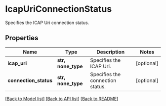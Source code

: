 # IcapUriConnectionStatus

Specifies the ICAP Uri connection status.

## Properties
Name | Type | Description | Notes
------------ | ------------- | ------------- | -------------
**icap_uri** | **str, none_type** | Specifies the ICAP Uri. | [optional] 
**connection_status** | **str, none_type** | Specifies the connection status. | [optional] 

[[Back to Model list]](../README.md#documentation-for-models) [[Back to API list]](../README.md#documentation-for-api-endpoints) [[Back to README]](../README.md)


